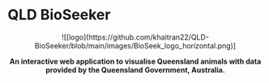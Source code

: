 # QLD BioSeeker
<div align="center">
  ![[logo](https://github.com/khaitran22/QLD-BioSeeker/blob/main/images/BioSeek_logo_horizontal.png)]
    
  **An interactive web application to visualise Queensland animals with data provided by the Queensland Government, Australia.**
</div>

